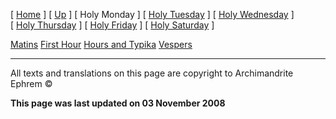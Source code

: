 \[ [Home](index.md) \] \[ [Up](holyweek.md) \] \[ Holy Monday \] \[ [Holy Tuesday](holyTues.md) \] \[ [Holy Wednesday](holyWed.md) \] \[ [Holy Thursday](holyThu.md) \] \[ [Holy Friday](holyFri.md) \] \[ [Holy Saturday](holy.md) \]

[Matins](HWMonMat.md)
[First Hour](HWHrs01.md)
[Hours and Typika](HWHrsTyp.md)
[Vespers](HWMon-V.md)

------------------------------------------------------------------------

All texts and translations on this page are copyright to
Archimandrite Ephrem ©

**This page was last updated on 03 November 2008**
